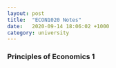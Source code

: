 ```yaml
---
layout: post
title:  "ECON1020 Notes"
date:   2020-09-14 18:06:02 +1000
category: university
---
```


### Principles of Economics 1
<object data="../../../assets/econ1020_notes_kush_singhy.pdf" width="1000px" height="1200px" type='application/pdf'></object>